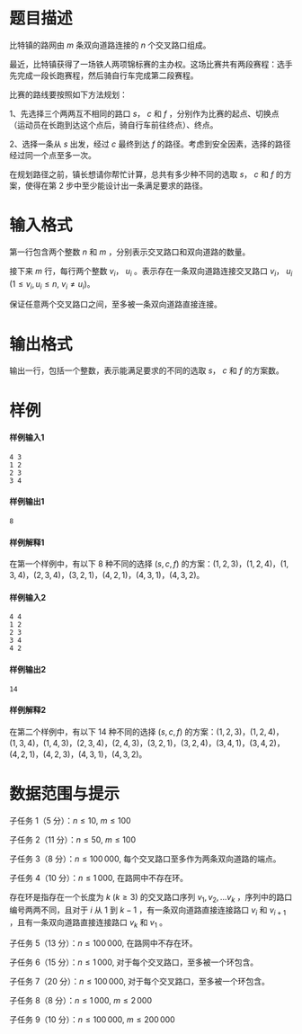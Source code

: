 
# 题目描述

比特镇的路网由 $m$ 条双向道路连接的 $n$ 个交叉路口组成。

最近，比特镇获得了一场铁人两项锦标赛的主办权。这场比赛共有两段赛程：选手先完成一段长跑赛程，然后骑自行车完成第二段赛程。

比赛的路线要按照如下方法规划：

1、先选择三个两两互不相同的路口 $s$， $c$ 和 $f$ ，分别作为比赛的起点、切换点（运动员在长跑到达这个点后，骑自行车前往终点）、终点。

2、选择一条从 $s$ 出发，经过 $c$ 最终到达 $f$ 的路径。考虑到安全因素，选择的路径经过同一个点至多一次。

在规划路径之前，镇长想请你帮忙计算，总共有多少种不同的选取 $s$， $c$ 和 $f$ 的方案，使得在第 2 步中至少能设计出一条满足要求的路径。

# 输入格式

第一行包含两个整数 $n$ 和 $m$ ，分别表示交叉路口和双向道路的数量。

接下来 $m$ 行，每行两个整数 $v_i$， $u_i$ 。表示存在一条双向道路连接交叉路口 $v_i$， $u_i$ ($1 \le v_i, u_i \le n$, $v_i \neq u_i$)。

保证任意两个交叉路口之间，至多被一条双向道路直接连接。

# 输出格式

输出一行，包括一个整数，表示能满足要求的不同的选取 $s$， $c$ 和 $f$ 的方案数。

# 样例

#### 样例输入1
```plain
4 3
1 2
2 3
3 4
```
#### 样例输出1
```plain
8
```
#### 样例解释1
在第一个样例中，有以下 8 种不同的选择 $(s, c, f)$ 的方案：$(1, 2, 3)$，$(1, 2, 4)$，$(1, 3, 4)$，$(2, 3, 4)$，$(3, 2, 1)$，$(4, 2, 1)$，$(4, 3, 1)$，$(4, 3, 2)$。

#### 样例输入2
```plain
4 4
1 2
2 3
3 4
4 2
```

#### 样例输出2
```plain
14
```

#### 样例解释2
在第二个样例中，有以下 14 种不同的选择 $(s, c, f)$ 的方案：$(1, 2, 3)$，$(1, 2, 4)$，$(1, 3, 4)$，$(1, 4, 3)$，$(2, 3, 4)$，$(2, 4, 3)$，$(3, 2, 1)$，$(3, 2, 4)$，$(3, 4, 1)$，$(3, 4, 2)$，$(4, 2, 1)$，$(4, 2, 3)$，$(4, 3, 1)$，$(4, 3, 2)$。


# 数据范围与提示

子任务 1（5 分）：$n \le 10$, $m \le 100$

子任务 2（11 分）：$n \le 50$, $m \le 100$

子任务 3（8 分）：$n \le 100\,000$, 每个交叉路口至多作为两条双向道路的端点。

子任务 4（10 分）：$n \le 1\,000$, 在路网中不存在环。 

存在环是指存在一个长度为 $k$ ($k\ge 3$) 的交叉路口序列 $v_1, v_2, \ldots v_k$ ，序列中的路口编号两两不同，且对于 $i$ 从 $1$ 到 $k-1$ ，有一条双向道路直接连接路口 $v_i$ 和 $v_{i+1}$ ，且有一条双向道路直接连接路口 $v_k$ 和 $v_1$ 。

子任务 5（13 分）：$n \le 100\,000$, 在路网中不存在环。

子任务 6（15 分）：$n \le 1\,000$, 对于每个交叉路口，至多被一个环包含。

子任务 7（20 分）：$n \le 100\,000$, 对于每个交叉路口，至多被一个环包含。

子任务 8（8 分）：$n \le 1\,000$, $m \le 2\,000$

子任务 9（10 分）：$n \le 100\,000$, $m \le 200\,000$

